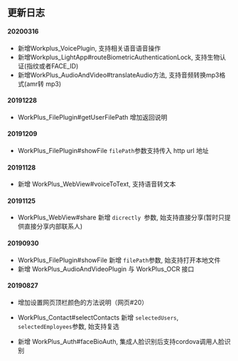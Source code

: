 ## 更新日志


#### 20200316
* 新增Workplus\_VoicePlugin, 支持相关语音语音操作
* 新增Workplus\_LightApp#routeBiometricAuthenticationLock, 支持生物认证(指纹或者FACE_ID)
* 新增WorkPlus\_AudioAndVideo#translateAudio方法, 支持音频转换mp3格式(amr转 mp3)

#### 20191228

* WorkPlus\_FilePlugin#getUserFilePath 增加返回说明

#### 20191209

* WorkPlus\_FilePlugin#showFile `filePath`参数支持传入 http url 地址


#### 20191128

* 新增 WorkPlus_WebView#voiceToText, 支持语音转文本

#### 20191125

* WorkPlus\_WebView#share 新增 `dicrectly `参数, 始支持直接分享(暂时只提供直接分享内部联系人)

#### 20190930

* WorkPlus\_FilePlugin#showFile 新增 `filePath`参数, 始支持打开本地文件
* 新增 WorkPlus\_AudioAndVideoPlugin 与 WorkPlus\_OCR 接口


#### 20190827

* 增加设置网页顶栏颜色的方法说明（网页#20）

* WorkPlus_Contact#selectContacts 新增 `selectedUsers`, `selectedEmployees`参数, 始支持复选
* 新增 WorkPlus_Auth#faceBioAuth, 集成人脸识别后支持cordova调用人脸识别




